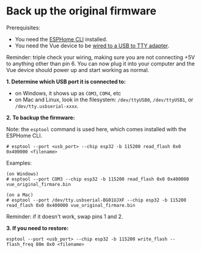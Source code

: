 # Back up the original firmware

Prerequisites:
- You need the [ESPHome CLI](installing_esphome.md) installed.
- You need the Vue device to be [wired to a USB to TTY adapter](c_wiring_and_usb.md).

Reminder: triple check your wiring, making sure you are not connecting +5V to anything other than pin 6.  You can now plug it into your computer and the Vue device should power up and start working as normal.

**1. Determine which USB port it is connected to:**
  - on Windows, it shows up as `COM3`, `COM4`, etc
  - on Mac and Linux, look in the filesystem: `/dev/ttyUSB0`, `/dev/ttyUSB1`, or `/dev/tty.usbserial-xxxx`.

**2. To backup the firmware:**

Note: the `esptool` command is used here, which comes installed with the ESPHome CLI.
```
# esptool --port <usb_port> --chip esp32 -b 115200 read_flash 0x0 0x400000 <filename>
```

Examples:
```
(on Windows)
# esptool --port COM3 --chip esp32 -b 115200 read_flash 0x0 0x400000 vue_original_firmare.bin

(on a Mac)
# esptool --port /dev/tty.usbserial-BG01UJXF --chip esp32 -b 115200 read_flash 0x0 0x400000 vue_original_firmare.bin
```

Reminder: if it doesn't work, swap pins 1 and 2.

**3. If you need to restore:**

```
esptool --port <usb_port> --chip esp32 -b 115200 write_flash --flash_freq 80m 0x0 <filename>
```
